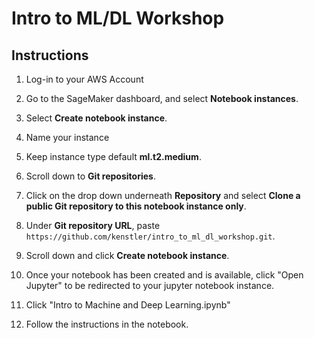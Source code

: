 
# Intro to ML/DL Workshop

## Instructions

1. Log-in to your AWS Account

2. Go to the SageMaker dashboard, and select **Notebook instances**. 

3. Select **Create notebook instance**.

4. Name your instance 

5. Keep instance type default **ml.t2.medium**.

6. Scroll down to **Git repositories**. 

7. Click on the drop down underneath **Repository** and select **Clone a public Git repository to this notebook instance only**.

8. Under **Git repository URL**, paste `https://github.com/kenstler/intro_to_ml_dl_workshop.git`.

9. Scroll down and click **Create notebook instance**.

10. Once your notebook has been created and is available, click "Open Jupyter" to be redirected to your jupyter notebook instance.

11. Click "Intro to Machine and Deep Learning.ipynb"

12. Follow the instructions in the notebook.

